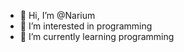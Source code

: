 - 👋 Hi, I’m @Narium
- 👀 I’m interested in programming
- 🌱 I’m currently learning programming



<!---
Narium/Narium is a ✨ special ✨ repository because its `README.md` (this file) appears on your GitHub profile.
You can click the Preview link to take a look at your changes.
--->
